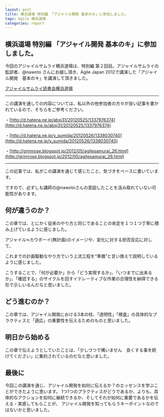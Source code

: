 ```yaml
---
layout: post
title: 横浜道場 特別編 「アジャイル開発 基本のキ」に参加しました。
tags: Agile 横浜道場
categories: report
---
```

横浜道場 特別編 「アジャイル開発 基本のキ」に参加しました。
-----------------

今回のアジャイルサムライ横浜道場は、特別編 第２回目。アジャイルサムライの監訳者、@nawoto さんにお越し頂き、Agile Japan 2012で講演した「アジャイル開発　基本のキ」を講演して頂きました。

[アジャイルサムライ読書会横浜道場](http://kokucheese.com/images/upload/33598_photo1.jpg?20120408131717)


<script async class="speakerdeck-embed" data-id="4fb9ea9a9d60b902f7004248" data-ratio="1.299492385786802" src="http://speakerdeck.com/assets/embed.js">
</script>

<hr />
この講演を通しての内容については、私以外の他参加者の方々が良い記事を書かれているので、そちらをご参考ください。

・[http://d.hatena.ne.jp/absj31/20120525/1337976374](http://d.hatena.ne.jp/absj31/20120525/1337976374)

・[http://d.hatena.ne.jp/y_sumida/20120526/1338030740](http://d.hatena.ne.jp/y_sumida/20120526/1338030740)

・[http://grimrose.blogspot.jp/2012/05/agilesamurai_26.html](http://grimrose.blogspot.jp/2012/05/agilesamurai_26.html)

<hr />

この記事では、私がこの講演を通じて感じたこと、気づきをベースに書いています。

ですので、必ずしも講師の@nawotoさんの意図したことを汲み取れていない可能性があります。

## 何が違うのか？

<script async class="speakerdeck-embed" data-slide="38" data-id="4fb9ea9a9d60b902f7004248" data-ratio="1.299492385786802" src="http://speakerdeck.com/assets/embed.js">
</script>

この章では、とにかく従来のやり方と同じであることの肯定を１つ１つ丁寧に積み上げているように感じました。


アジャイル≒カウボーイ(無計画)のイメージや、変化に対する拒否反応に対して、

これまでの計画駆動なやり方でいう上流工程を“準備”と言い換えて説明しているように感じました。

こうすることで、「何が必要か」から「どう実現するか」、「いつまでに出来るか」、「確認する」のサイクルを回すイテレーティブな作業の合理性を納得できる形で示しいるんだなと思いました。


## どう進むのか？
この章では、アジャイル開発における3本の柱、「透明性」「検査」の具体的なプラクティスと「適応」の重要性を伝えるためのものと思いました。

<script async class="speakerdeck-embed" data-slide="148" data-id="4fb9ea9a9d60b902f7004248" data-ratio="1.299492385786802" src="http://speakerdeck.com/assets/embed.js">
</script>

<script async class="speakerdeck-embed" data-slide="148" data-id="4fb9ea9a9d60b902f7004248" data-ratio="1.299492385786802" src="http://speakerdeck.com/assets/embed.js">
</script>


## 明日から始める

この章で伝えようとしていたことは、「少しづつで構いません　良くする事を続けてください」に集約されているのだなと思いました。

<script async class="speakerdeck-embed" data-slide="148" data-id="4fb9ea9a9d60b902f7004248" data-ratio="1.299492385786802" src="http://speakerdeck.com/assets/embed.js">
</script>


## 最後に
今回この講演を通じ、アジャイル開発を如何に伝えるか？のエッセンスを学ぶことができたように思います。
1つ1つのプラクティスがどうであるか、よりも、具体的なアクションを如何に継続できるか、そしてそれが如何に重要であるかを伝える・実感してもらことが、
アジャイル開発を知ってもらうキーポイントなのではないかと思いました。

